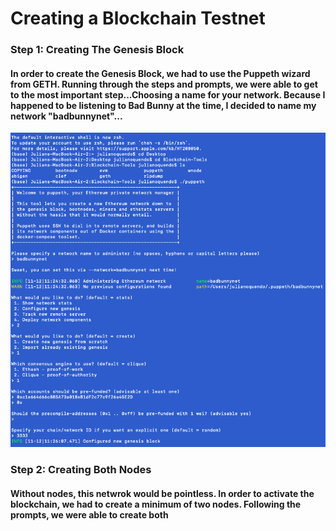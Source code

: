 # Creating a Blockchain Testnet

### Step 1: Creating The Genesis Block
#### In order to create the Genesis Block, we had to use the Puppeth wizard from GETH. Running through the steps and prompts, we were able to get to the most important step...Choosing a name for your network. Because I happened to be listening to Bad Bunny at the time, I decided to name my network "badbunnynet"...

![Genesis](GenesisBlock.png)

### Step 2: Creating Both Nodes
#### Without nodes, this netwrok would be pointless. In order to activate the blockchain, we had to create a minimum of two nodes. Following the prompts, we were able to create both 
